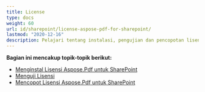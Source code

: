```yaml
---
title: License
type: docs
weight: 60
url: id/sharepoint/license-aspose-pdf-for-sharepoint/
lastmod: "2020-12-16"
description: Pelajari tentang instalasi, pengujian dan pencopotan lisensi PDF SharePoint API.
---
```


**Bagian ini mencakup topik-topik berikut:**
- [Menginstal Lisensi Aspose.Pdf untuk SharePoint](/pdf/sharepoint/installing-aspose-pdf-for-sharepoint-license/)
- [Menguji Lisensi](/pdf/sharepoint/testing-a-license/)
- [Mencopot Lisensi Aspose.Pdf untuk SharePoint](/pdf/sharepoint/uninstalling-aspose-pdf-for-sharepoint-license/)